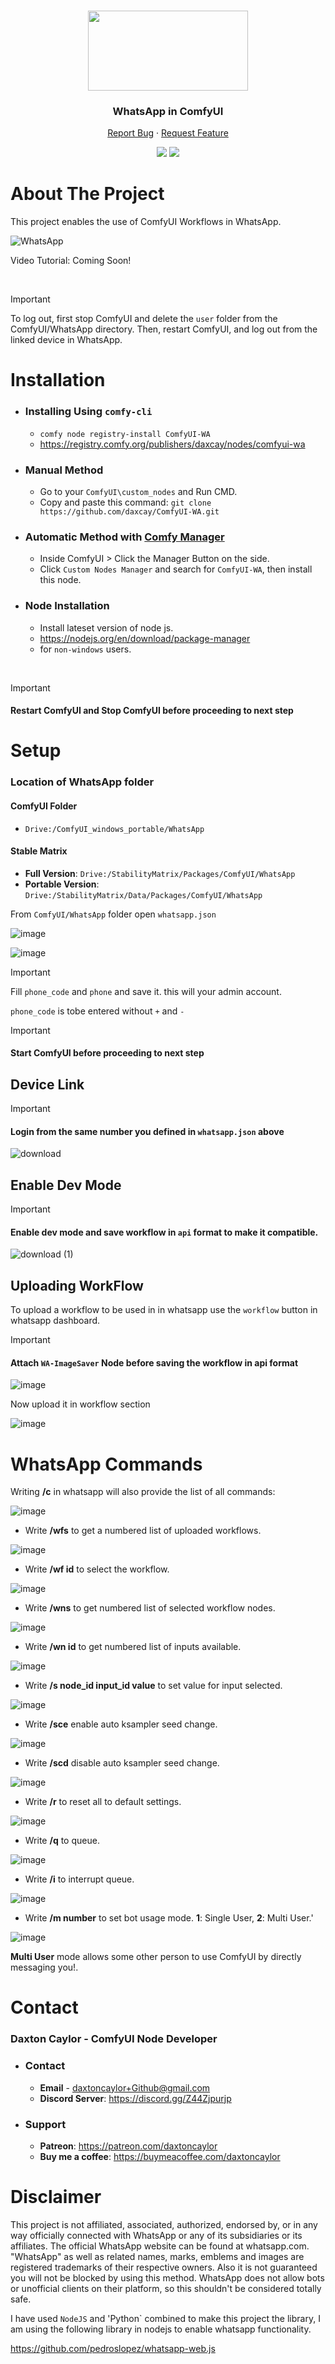 <a id="readme-top"></a>

<br />
<div align="center">
  <a href="https://github.com/daxcay/ComfyUI-WA">
    <img src="https://github.com/user-attachments/assets/117eab82-ef7a-4199-9a27-68c75ed25861" width="256px" height="128px">
  </a>

  <h3 align="center">WhatsApp in ComfyUI</h3>

  <p align="center">
    <a href="https://github.com/daxcay/ComfyUI-WA/issues/new?labels=bug&template=bug-report---.md">Report Bug</a>
    ·
    <a href="https://github.com/daxcay/ComfyUI-WA/issues/new?labels=enhancement&template=feature-request---.md">Request Feature</a>
  </p>

  <p align="center">
    <img src="https://img.shields.io/badge/version-1.0.0-green" >
    <img src="https://img.shields.io/badge/last_update-Sept_2024-green" >
  </p>
  
</div>

# About The Project

This project enables the use of ComfyUI Workflows in WhatsApp.

![WhatsApp](https://github.com/user-attachments/assets/a1f9faa8-4704-4928-8a75-fb7ada4956ad)

Video Tutorial: Coming Soon!

<br />

> [!IMPORTANT]
> To log out, first stop ComfyUI and delete the `user` folder from the ComfyUI/WhatsApp directory. Then, restart ComfyUI, and log out from the linked device in WhatsApp.

# Installation

  - ### Installing Using `comfy-cli`
    - `comfy node registry-install ComfyUI-WA`
    - https://registry.comfy.org/publishers/daxcay/nodes/comfyui-wa
  
  - ### Manual Method
    - Go to your `ComfyUI\custom_nodes` and Run CMD.
    - Copy and paste this command: `git clone https://github.com/daxcay/ComfyUI-WA.git`
  
  - ### Automatic Method with [Comfy Manager](https://github.com/ltdrdata/ComfyUI-Manager)
    - Inside ComfyUI > Click the Manager Button on the side.
    - Click `Custom Nodes Manager` and search for `ComfyUI-WA`, then install this node.

  - ### Node Installation
    - Install lateset version of node js.
    - https://nodejs.org/en/download/package-manager
    - for `non-windows` users.  
  
  <br>
  
  >[!IMPORTANT]
  > #### **Restart ComfyUI and Stop ComfyUI before proceeding to next step**


# Setup

### Location of WhatsApp folder

#### ComfyUI Folder
  - `Drive:/ComfyUI_windows_portable/WhatsApp`

#### Stable Matrix
   -  **Full Version**: `Drive:/StabilityMatrix/Packages/ComfyUI/WhatsApp`
   -  **Portable Version**: `Drive:/StabilityMatrix/Data/Packages/ComfyUI/WhatsApp`

From `ComfyUI/WhatsApp` folder open `whatsapp.json`

![image](https://github.com/user-attachments/assets/bf244483-690a-4cb3-9e1b-5016cc78c13e)

![image](https://github.com/user-attachments/assets/b7648e31-7be8-450c-a93f-f04072c694d2)

> [!IMPORTANT]
> Fill `phone_code` and `phone` and save it. this will your admin account.

`phone_code` is tobe entered without `+` and `-`

>[!IMPORTANT]
> #### **Start ComfyUI before proceeding to next step**

## Device Link

>[!IMPORTANT]
> #### **Login from the same number you defined in `whatsapp.json` above**

![download](https://github.com/user-attachments/assets/2a7b080c-8e31-4bc8-b571-f8604dcc202b)

## Enable Dev Mode

>[!IMPORTANT]
> #### **Enable dev mode and save workflow in `api` format to make it compatible.**

![download (1)](https://github.com/user-attachments/assets/15d6fda5-86af-4514-9884-32e7bb4cde84)

## Uploading WorkFlow

To upload a workflow to be used in in whatsapp use the `workflow` button in whatsapp dashboard.

>[!IMPORTANT]
> #### **Attach `WA-ImageSaver` Node before saving the workflow in api format**

![image](https://github.com/user-attachments/assets/42a54f56-8dcc-4831-9d20-1c24ede24b46)

Now upload it in workflow section

![image](https://github.com/user-attachments/assets/10d7a0e6-5279-4d4e-a580-2b1235229a78)


# WhatsApp Commands

Writing **/c** in whatsapp will also provide the list of all commands:

![image](https://github.com/user-attachments/assets/d6ffb055-6285-4648-8396-9aa4bd48091d)

- Write **/wfs** to get a numbered list of uploaded workflows.

![image](https://github.com/user-attachments/assets/f4bafaf7-35e9-4a52-a7a0-7f81544870d9)

- Write **/wf id** to select the workflow.

![image](https://github.com/user-attachments/assets/73fdd686-02d0-4eba-a871-0c8dcc6b403c)

- Write **/wns** to get numbered list of selected workflow nodes.

![image](https://github.com/user-attachments/assets/cebc3fc5-16c9-4257-ad05-01689e4a4861)

- Write **/wn id** to get numbered list of inputs available.

![image](https://github.com/user-attachments/assets/37201990-4e30-4485-a176-730f7e400df1)

- Write **/s node_id input_id value** to set value for input selected.

![image](https://github.com/user-attachments/assets/c5efac5f-fbfc-4b7a-aa2f-835d4a207c99)

- Write **/sce** enable auto ksampler seed change.

![image](https://github.com/user-attachments/assets/8a2975e4-9f5a-4e7b-81be-ac5cf90dd07a)

- Write **/scd** disable auto ksampler seed change.

![image](https://github.com/user-attachments/assets/965b293b-217a-4f52-90ee-7dcb4740f48d)

- Write **/r** to reset all to default settings.

![image](https://github.com/user-attachments/assets/0488b0c2-b42c-487c-b5ca-5330fcfed0d0)

- Write **/q** to queue.

![image](https://github.com/user-attachments/assets/d740d8c9-8e8c-4d5b-b8be-5251b6f2d3e7)

- Write **/i** to interrupt queue.

![image](https://github.com/user-attachments/assets/b6f25a49-1066-4c33-955a-90c652ff3aee)

- Write **/m number** to set bot usage mode. **1**: Single User, **2**: Multi User.'

![image](https://github.com/user-attachments/assets/09c8a252-2fc0-41be-84af-1fac38e74b36)

**Multi User** mode allows some other person to use ComfyUI by directly messaging you!.

# Contact

### Daxton Caylor - ComfyUI Node Developer 

  - ### Contact
     - **Email** - daxtoncaylor+Github@gmail.com
     - **Discord Server**: https://discord.gg/Z44Zjpurjp
    
  - ### Support
     - **Patreon**: https://patreon.com/daxtoncaylor
     - **Buy me a coffee**: https://buymeacoffee.com/daxtoncaylor


# Disclaimer

This project is not affiliated, associated, authorized, endorsed by, or in any way officially connected with WhatsApp or any of its subsidiaries or its affiliates. The official WhatsApp website can be found at whatsapp.com. "WhatsApp" as well as related names, marks, emblems and images are registered trademarks of their respective owners. Also it is not guaranteed you will not be blocked by using this method. WhatsApp does not allow bots or unofficial clients on their platform, so this shouldn't be considered totally safe.

I have used `NodeJS` and 'Python` combined to make this project the library, I am using the following library in nodejs to enable whatsapp functionality. 

https://github.com/pedroslopez/whatsapp-web.js
